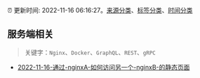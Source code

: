 :alarm_clock: 更新时间: 2022-11-16 06:16:27。[来源分类](../README.md)、[标签分类](../TAGS.md)、[时间分类](../TIMELINE.md)

## 服务端相关


> 关键字：`Nginx`、`Docker`、`GraphQL`、`REST`、`gRPC`



- [2022-11-16-通过-nginxA-如何访问另一个-nginxB-的静态页面](https://www.v2ex.com/t/895658) 